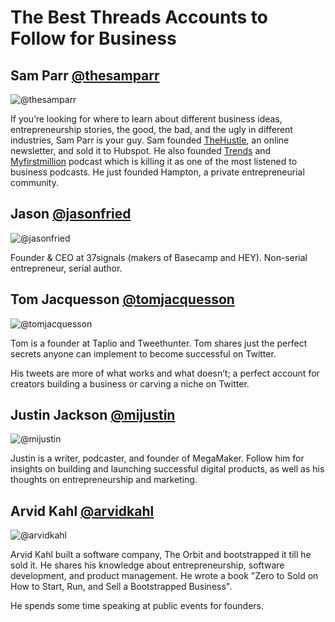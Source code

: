 # The Best Threads Accounts to Follow for Business

## Sam Parr [@thesamparr](https://www.threads.net/@thesamparr)
![@thesamparr](https://cdn.feather.blog/?src=https%3A%2F%2Fusenotioncms.com%2Fproxy%2Fblock%2F5efbd991-c501-4862-b983-fea104adacd2%252F4ca90691-aca5-4814-b0ee-b6ac69c7178f%252Fimage1.png&optimizer=image)

If you’re looking for where to learn about different business ideas, entrepreneurship stories, the good, the bad, and the ugly in different industries, Sam Parr is your guy.
Sam founded <a target="_blank" rel="noopener" href="https://thehustle.co/" class="link !text-primary-500 !opacity-100 !border-primary-500 hover:!opacity-80 notion-link" data-umami-event="Clicked Link: https://thehustle.co/" data-umami-href="https://thehustle.co/">TheHustle</a>, 
an online newsletter, and sold it to Hubspot. He also founded 
<a target="_blank" rel="noopener" href="https://trends.co/" class="link !text-primary-500 !opacity-100 !border-primary-500 hover:!opacity-80 notion-link" data-umami-event="Clicked Link: https://trends.co/" data-umami-href="https://trends.co/">Trends</a> 
and <a target="_blank" rel="noopener" href="https://www.mfmpod.com/" class="link !text-primary-500 !opacity-100 !border-primary-500 hover:!opacity-80 notion-link" data-umami-event="Clicked Link: https://www.mfmpod.com/" data-umami-href="https://www.mfmpod.com/">Myfirstmillion</a> podcast which is killing it as one of the most listened to business podcasts. He just founded Hampton, a private entrepreneurial community.

## Jason [@jasonfried](https://www.threads.net/@jasonfried)
![@jasonfried](https://cdn.feather.blog/?src=https%3A%2F%2Fusenotioncms.com%2Fproxy%2Fblock%2Fb27b70b9-2784-42ab-a45e-c76c13716623%252F1da76673-d87b-415a-98f4-bb549079a578%252Fimage8.png&optimizer=image)

Founder & CEO at 37signals (makers of Basecamp and HEY). Non-serial entrepreneur, serial author.
## Tom Jacquesson [@tomjacquesson](https://www.threads.net/@tomjacquesson)
![@tomjacquesson](https://cdn.feather.blog/?src=https%3A%2F%2Fusenotioncms.com%2Fproxy%2Fblock%2F0127681b-f8f3-4729-bb99-25d0ba39971d%252Fb01d4cec-f83b-45ed-a820-29d712dffe8d%252Fimage4.png&optimizer=image)

Tom is a founder at Taplio and Tweethunter. Tom shares just the perfect secrets anyone can implement to become successful on Twitter.

His tweets are more of what works and what doesn’t; a perfect account for creators building a business or carving a niche on Twitter.
## Justin Jackson [@mijustin](https://www.threads.net/@mijustin)
![@mijustin](https://cdn.feather.blog/?src=https%3A%2F%2Fusenotioncms.com%2Fproxy%2Fblock%2Fa01a5991-3a09-4d5b-b1f6-5f0671233efd%252Fdef34368-a6d7-4ac7-9de6-1c946e9df769%252Fimage6.png&optimizer=image)

Justin is a writer, podcaster, and founder of MegaMaker. Follow him for insights on building and launching successful digital products, as well as his thoughts on entrepreneurship and marketing.
## Arvid Kahl [@arvidkahl](https://www.threads.net/@arvidkahl)
![@arvidkahl](https://cdn.feather.blog/?src=https%3A%2F%2Fusenotioncms.com%2Fproxy%2Fblock%2F94de5fb6-5c2a-4219-8606-648e2ac3a71e%252Fafc2e6e5-148d-4ada-aba2-37f784a5b05d%252Fimage13.png&optimizer=image)

Arvid Kahl built a software company, The Orbit and bootstrapped it till he sold it. He shares his knowledge about entrepreneurship, software development, and product management. He wrote a book "Zero to Sold on How to Start, Run, and Sell a Bootstrapped Business".

He spends some time speaking at public events for founders.